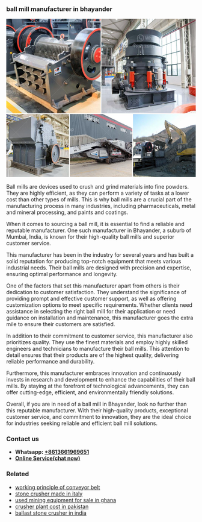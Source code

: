 <h3>ball mill manufacturer in bhayander</h3><img src='1708309141.jpg' alt=''><p>Ball mills are devices used to crush and grind materials into fine powders. They are highly efficient, as they can perform a variety of tasks at a lower cost than other types of mills. This is why ball mills are a crucial part of the manufacturing process in many industries, including pharmaceuticals, metal and mineral processing, and paints and coatings.</p><p>When it comes to sourcing a ball mill, it is essential to find a reliable and reputable manufacturer. One such manufacturer in Bhayander, a suburb of Mumbai, India, is known for their high-quality ball mills and superior customer service.</p><p>This manufacturer has been in the industry for several years and has built a solid reputation for producing top-notch equipment that meets various industrial needs. Their ball mills are designed with precision and expertise, ensuring optimal performance and longevity.</p><p>One of the factors that set this manufacturer apart from others is their dedication to customer satisfaction. They understand the significance of providing prompt and effective customer support, as well as offering customization options to meet specific requirements. Whether clients need assistance in selecting the right ball mill for their application or need guidance on installation and maintenance, this manufacturer goes the extra mile to ensure their customers are satisfied.</p><p>In addition to their commitment to customer service, this manufacturer also prioritizes quality. They use the finest materials and employ highly skilled engineers and technicians to manufacture their ball mills. This attention to detail ensures that their products are of the highest quality, delivering reliable performance and durability.</p><p>Furthermore, this manufacturer embraces innovation and continuously invests in research and development to enhance the capabilities of their ball mills. By staying at the forefront of technological advancements, they can offer cutting-edge, efficient, and environmentally friendly solutions.</p><p>Overall, if you are in need of a ball mill in Bhayander, look no further than this reputable manufacturer. With their high-quality products, exceptional customer service, and commitment to innovation, they are the ideal choice for industries seeking reliable and efficient ball mill solutions.</p><h3>Contact us</h3><ul><li><strong>Whatsapp:&nbsp;<a href="https://wa.me/8613661969651">+8613661969651</a></strong></li><li><a href="https://swt.shibang-china.com/?git&amp;zhl&amp;ball mill manufacturer in bhayander"><strong>Online Service(chat now)</strong></a></li></ul><h3>Related</h3><ul><li><a href='working principle of conveyor belt.md'>working principle of conveyor belt</a></li><li><a href='stone crusher made in italy.md'>stone crusher made in italy</a></li><li><a href='used mining equipment for sale in ghana.md'>used mining equipment for sale in ghana</a></li><li><a href='crusher plant cost in pakistan.md'>crusher plant cost in pakistan</a></li><li><a href='ballast stone crusher in india.md'>ballast stone crusher in india</a></li></ul>